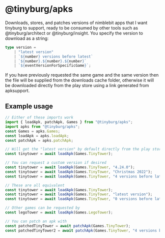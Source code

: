 # @tinyburg/apks

Downloads, stores, and patches versions of nimblebit apps that I want tinyburg to support, ready to be consumed by other tools such as @tinyburg/architect or @tinyburg/insight. You specify the version to download as a string:

```ts
type version =
    | "latest version"
    | `${number} versions before latest`
    | `${number}.${number}.${number}`
    | `${eventVersionForSpecificGame}`;
```

If you have previously requested the same game and the same version then the file will be supplied from the downloads cache folder, otherwise it will be downloaded directly from the play store using a link generated from apksupport.

## Example usage

```js
// Either of these imports work
import { loadApk, patchApk, Games } from "@tinyburg/apks";
import apks from "@tinyburg/apks";
const Games = apks.Games;
const loadApk = apks.loadApk;
const patchApk = apks.patchApk;

// Will get the "latest version" by default directly from the play store
const tinytower = await loadApk(Games.TinyTower);

// You can request a custom version if desired
const tinytower = await loadApk(Games.TinyTower, "4.24.0");
const tinytower = await loadApk(Games.TinyTower, "Christmas 2022");
const tinytower = await loadApk(Games.TinyTower, "4 versions before latest");

// These are all equivalent
const tinytower = await loadApk(Games.TinyTower);
const tinytower = await loadApk(Games.TinyTower, "latest version");
const tinytower = await loadApk(Games.TinyTower, "0 versions before latest");

// Other games can be requested by
const legoTower = await loadApk(Games.LegoTower);

// You can patch an apk with
const patchedTinyTower = await patchApk(Games.TinyTower);
const patchedTinyTower2 = await patchApk(Games.TinyTower, "4 versions before latest");
```
